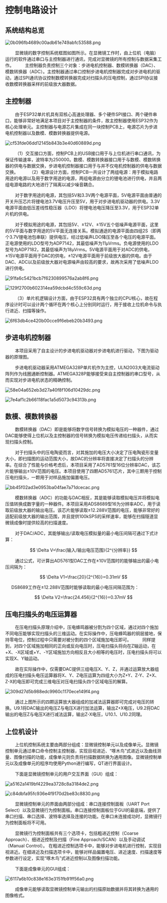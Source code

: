 # 控制电路设计

## 系统结构总览

![0b096fb4689c00adb61e749abfc53588.png](media/0b096fb4689c00adb61e749abfc53588.png)

        显微镜的数字控制系统框图如图所示。在显微镜工作时，由上位机（电脑）运行的软件通过串口与主控制器进行通讯，完成对显微镜的所有控制与数据采集工作。
        主控制器负责控制三个对象：步进电机控制器、数模转换器（DAC）、模数转换器（ADC）。主控制器通过串口控制步进电机控制器完成对步进电机的驱动，通过SPI通讯协议控制数模转换器完成对扫描头的压电控制，通过SPI协议接收数模转换器采样的前级放大器数据。

## 主控制器

        由于ESP32单片机具有双核心高速处理器、多个硬件SPI接口、两个硬件串口，能够非常好地满足本项目对于主控制器的条件，故主控制器使用ESP32作为核心处理单元。主控制器与电源芯片集成在同一块控制PCB上，电源芯片为步进电机控制器以及数模、模数转换器提供电源。

![cf53fde06dd12145b843b3e40d60889d.png](media/cf53fde06dd12145b843b3e40d60889d.png)

        （1）交互接口方面，控制PCB上的USB接口用于与上位机进行串口通讯，为保证传输速率，波特率为250000。数模、模数转换器接口用于与数模、模数转换器的供电与数据交换，步进电机控制器接口用于与并不仅电机控制器的供电与数据交换。
        （2）电源设计方面，控制PCB一共设计了两组电源：用于模拟电路用途的电源以及用于数字用途的电源，两组电源由分立的锂电池进行供电，并且两组电源电路的大地进行了隔离以减少噪音耦合。

        对于数字用途的电源，其包括5V和3.3V两个电源平面，5V电源平面由普通的开关升压芯片将锂电池3.7V电压升压至5V，用于对步进电机驱动器的供电。3.3V电源平面由低压差线性稳压器（LDO）将锂电池电压降压至3.3V，用于ESP32单片机的供电。

        对于模拟用途的电源，其包括5V、±12V、±15V五个低噪声电源平面，这里的5V平面与数字用途的5V平面无连接关系。模拟通途的电源平面由四组2S（即两个3.7V锂电池包串联）提供电压，经过低噪声LDO降压至各个电压的电源平面。正电源使用的LDO型号为ADP7142，其最低噪声为11μVrms。负电源使用的LDO型号为ADP7182，其最低噪声为18μVrms。5V电源平面用于对ADC的供电，±15V电源平面用于DAC的供电，±12V电源平面用于前级放大器的供电。由于DAC、ADC以及前级放大器对电源噪声由较高的要求，故再次采用了低噪声LDO进行供电。

![91fa6c5421bcb7f6230899576a2ab8f6.png](media/91fa6c5421bcb7f6230899576a2ab8f6.png)

![129f2700b602314ea59dcbd4c559c63d.png](media/129f2700b602314ea59dcbd4c559c63d.png)

        （3）单片机逻辑设计方面，由于ESP32具有两个独立的CPU核心，故在程序设计时可以设计两个循环在两个核心上分别同时运行，用于接收上位机命令与执行进近、扫描等操作。

![6f63db4ce420b00cce9f6ebeb20b3493.png](media/6f63db4ce420b00cce9f6ebeb20b3493.png)

## 步进电机控制器

        本项目采用了自主设计的步进电机驱动器对步进电机进行驱动，下图为驱动器的原理图。

        步进电机驱动器采用ATMEGA328P单片机作为主控，ULN2003大电流驱动阵列作为线圈通断控制器。ATMEGA328P能够接受来自主控制器的串口型号，从而实现对步进电机状态的精确控制。

![58e04a652eb3d27a40f8f106d10429dc.png](media/58e04a652eb3d27a40f8f106d10429dc.png)

![7e4af1c2b66118fac1a5d5073c94313b.png](media/7e4af1c2b66118fac1a5d5073c94313b.png)

## 数模、模数转换器

        数模转换器（DAC）即是能够将数字信号转换为模拟电压的一种器件，通过DAC能够使得上位机以及主控制器的信号转换为模拟电压传递给扫描头，从而实现扫描头控制。

        对于扫描头中的压电陶瓷而言，对其施加的电压大小决定了压电陶瓷形变量大小，即扫描图的运动范围大小，故DAC的分辨率将直接决定了扫描头的分辨率。在综合了性能与价格考虑后，本项目采用了AD5761型16位分辨率DAC，该芯片能够输出±10V范围的电压。本项目使用了四颗AD5761芯片，其中三颗用于控制压电扫描头，一颗用于对样品施加偏置电压。

![bb45f02ad3e0953ba04fae7a71dcecac.png](media/bb45f02ad3e0953ba04fae7a71dcecac.png)

        模数转换器（ADC）的功能与DAC相反，其是能够读取模拟电压并将模拟电压值转换成数字量的一种器件。本项目采用ADS8689型16为分辨率ADC，用于读取前级放大器的输出电压。该芯片能够读取±12.288V范围的电压，能够非常好的适配前级放大器的输出范围，并且提供100kSPS的采样速率，能够在扫描隧道显微镜成像时提供较高的扫描速度。

        对于DAC/ADC，其能够输出/读取电压模拟量的最小电压间隔可通过下式计算：

$$
\Delta V=\frac{输入/输出电压范围}{2^{分辨率}}
$$

        通过公式，可计算出AD5761型DAC工作在±10V范围时的能够输出的最小电压间隔为：

$$
\Delta V1=\frac{20}{2^{16}}=0.31mV
$$

     DS8689工作在±12.288V范围时能够读取的最小电压间隔范围为：

$$
\Delta V2=\frac{24.456}{2^{16}}=0.37mV
$$

## 压电扫描头的电压运算器

        在压电扫描头原理介绍中，压电蜂鸣器被分割为四个区域，通过对四个施加不同电压能够实现扫描头的三维运动。在实际操作中，压电蜂鸣器的铜层接地，保持零电位，控制过程中只需要对被分割的四个区域施加电压即可。
        同样提到，对四个区域施加相同的正向或反向电压时，压电扫描头将向在Z轴运动，在+X、-X区域或+Y、-Y区域施加方向相反且大小相等的电压时，压电扫描头将可以实现X、Y轴运动。

        故在实际操作中，仅需要DAC提供三组电压X、Y、Z，并通过运算放大器组成的压电扫描头电压运算器将X、Y、Z电压运算为四组大小为Z+Y、Z-Y、Z+X、Z-X的电压即可完成三维电压对压电扫描头四个区域电压的解算。

![309d27d5b988edc9960c1170ece149f4.png](media/309d27d5b988edc9960c1170ece149f4.png)

        通过上图所示的四颗运算放大器组成的加减法运算器即可完成对电压的转换。U9.1将DAC输出的电压Z与电压X进行加法运算，输出Z+X电压，U9.2将DAC输出的电压Z与电压X进行减法运算，输出Z-X电压，U10.1、U10.2同理。

## 上位机设计

        上位机控制系统主要由两部分组成：显微镜控制单元以及成像单元。显微镜控制单元通过串口命令控制主控制器，实现目视进近、“啄木鸟”式进近以及曲线测量、图像扫描的功能，成像单元则负责将扫描数据转换为通用图像。显微镜控制单元以及成像单元的程序均使用Python进行编写，QT进行界面设计。

        下面是显微镜控制单元的用户交互界面（GUI）组成：

![a5162a1419bf4229ea3728c8a3184de2.png](media/a5162a1419bf4229ea3728c8a3184de2.png)

![c84dbfa95fc936e4f9170d2be83c8830.png](media/c84dbfa95fc936e4f9170d2be83c8830.png)

        显微镜控制单元的界面由两部分组成：串口连接控制面板（UART Port Select）以及显微镜行为控制面板。串口连接控制面板位于GUI的最底端，提供了串口扫描、串口选择、波特率选择及连接的功能。在串口未连接成功时，显微镜行为控制面板将不可用。

        显微镜行为控制面板共有三个选项卡，包括粗进近控制（Coarse Approach）、细进近控制及扫描（Fine Approach/SCAN）以及手动调试（Manual Control）。
在粗进近控制选项卡中，能够对步进电机进行控制，实现目视进近。在细进近及扫描选项卡中，能够对样品偏置电压、进近速度、扫描速度等参数进行设定，实现“啄木鸟”式进近控制以及图像扫描功能。

        下面是成像单元的GUI组成：

![6117a6b10c838e163e3151fb91ff56a0.png](media/6117a6b10c838e163e3151fb91ff56a0.png)

        成像单元能够读取显微镜控制单元输出的扫描原始数据并将其转换为通用的图像格式。
